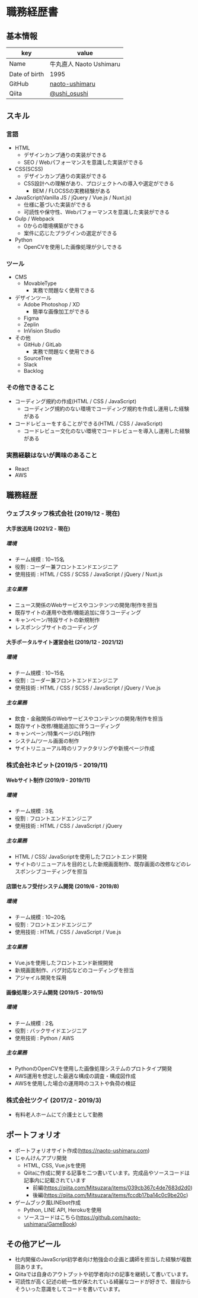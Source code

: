 # 職務経歴書

## 基本情報

|key|value|
|---|-----|
|Name|牛丸直人 Naoto Ushimaru|
|Date of birth|1995|
|GitHub|[naoto-ushimaru](https://github.com/naoto-ushimaru)|
|Qiita|[@ushi_osushi](https://qiita.com/ushi_osushi)|

## スキル

### 言語
- HTML
  - デザインカンプ通りの実装ができる
  - SEO / Webパフォーマンスを意識した実装ができる
- CSS(SCSS)
  - デザインカンプ通りの実装ができる
  - CSS設計への理解があり、プロジェクトへの導入や選定ができる
    - BEM / FLOCSSの実務経験がある
- JavaScript(Vanilla JS / jQuery / Vue.js / Nuxt.js)
  - 仕様に基づいた実装ができる
  - 可読性や保守性、Webパフォーマンスを意識した実装ができる
- Gulp / Webpack
  - 0からの環境構築ができる
  - 案件に応じたプラグインの選定ができる
- Python
  - OpenCVを使用した画像処理が少しできる

### ツール
- CMS
  - MovableType
    - 実務で問題なく使用できる
- デザインツール
  - Adobe Photoshop / XD
    - 簡単な画像加工ができる
  - Figma
  - Zeplin
  - InVision Studio
- その他
  - GitHub / GitLab
    - 実務で問題なく使用できる
  - SourceTree
  - Slack
  - Backlog

### その他できること
- コーディング規約の作成(HTML / CSS / JavaScript)
  - コーディング規約のない環境でコーディング規約を作成し運用した経験がある
- コードレビューをすることができる(HTML / CSS / JavaScript)
  - コードレビュー文化のない環境でコードレビューを導入し運用した経験がある

### 実務経験はないが興味のあること
- React
- AWS

## 職務経歴

### ウェブスタッフ株式会社 (2019/12 - 現在)

#### 大手放送局 (2021/2 - 現在)

##### 環境
- チーム規模 : 10~15名
- 役割 : コーダー兼フロントエンドエンジニア
- 使用技術 : HTML / CSS / SCSS / JavaScript / jQuery / Nuxt.js

##### 主な業務
- ニュース関係のWebサービスやコンテンツの開発/制作を担当
- 既存サイトの運用や改修/機能追加に伴うコーディング
- キャンペーン/特設サイトの新規制作
- レスポンシブサイトのコーディング

#### 大手ポータルサイト運営会社 (2019/12 - 2021/12)

##### 環境
- チーム規模 : 10~15名
- 役割 : コーダー兼フロントエンドエンジニア
- 使用技術 : HTML / CSS / SCSS / JavaScript / jQuery / Vue.js

##### 主な業務
- 飲食・金融関係のWebサービスやコンテンツの開発/制作を担当
- 既存サイト改修/機能追加に伴うコーディング
- キャンペーン/特集ページのLP制作
- システム/ツール画面の制作
- サイトリニューアル時のリファクタリングや新規ページ作成

### 株式会社ネビット(2019/5 - 2019/11)

####  Webサイト制作 (2019/9 - 2019/11)

##### 環境
- チーム規模 : 3名
- 役割 : フロントエンドエンジニア
- 使用技術 : HTML / CSS / JavaScript / jQuery

##### 主な業務
- HTML / CSS/ JavaScriptを使用したフロントエンド開発
- サイトのリニューアルを目的とした新規画面制作、既存画面の改修などのレスポンシブコーディングを担当

#### 店頭セルフ受付システム開発 (2019/6 - 2019/8)

##### 環境
- チーム規模 : 10~20名
- 役割 : フロントエンドエンジニア
- 使用技術 : HTML / CSS / JavaScript / Vue.js

##### 主な業務
- Vue.jsを使用したフロントエンド新規開発
- 新規画面制作、バグ対応などのコーディングを担当
- アジャイル開発を採用

#### 画像処理システム開発 (2019/5 - 2019/5)

##### 環境
- チーム規模 : 2名
- 役割 : バックサイドエンジニア
- 使用技術 : Python / AWS

##### 主な業務
- PythonのOpenCVを使用した画像処理システムのプロトタイプ開発
- AWS運用を想定した最適な構成の調査・構成図作成
- AWSを使用した場合の運用時のコストや負荷の検証

### 株式会社ツクイ (2017/2 - 2019/3)

- 有料老人ホームにて介護士として勤務

## ポートフォリオ

- ポートフォリオサイト作成(https://naoto-ushimaru.com)
- じゃんけんアプリ開発
  - HTML, CSS, Vue.jsを使用
  - Qiitaに作成に関する記事を二つ書いています。完成品やソースコードは記事内に記載されています
    - 前編(https://qiita.com/Mitsuzara/items/039cb367c4de7683d2d0)
    - 後編(https://qiita.com/Mitsuzara/items/fccdb17ba14c0c9be20c)
- ゲームブック風LINEbot作成
  - Python, LINE API, Herokuを使用
  - ソースコードはこちら(https://github.com/naoto-ushimaru/GameBook)

## その他アピール
- 社内開催のJavaScript初学者向け勉強会の企画と講師を担当した経験が複数回あります。  
- Qiitaでは自身のアウトプットや初学者向けの記事を継続して書いています。  
- 可読性が高く記述の統一性が保たれている綺麗なコードが好きで、普段からそういった意識をしてコードを書いています。
